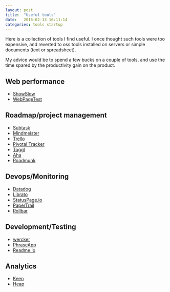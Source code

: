 ```yaml
---
layout: post
title:  "Useful tools"
date:   2015-02-13 16:11:14
categories: tools startup
---
```


Here is a collection of tools I find useful. I once thought such tools were too expensive, and reverted to oss tools installed on servers or simple documents (text or spreadsheet).

My advice would be to spend a few bucks on a couple of tools, and use the time spared by the productivity gain on the product.

Web performance
---------------

* [ShowSlow](http://www.showslow.com/)
* [WebPageTest](http://www.webpagetest.org/)

Roadmap/project management
--------------------------

* [Subtask](https://www.subtask.com/)
* [Mindmeister](http://www.mindmeister.com/)
* [Trello](https://trello.com/)
* [Pivotal Tracker](https://www.pivotaltracker.com/)
* [Toggl](https://www.toggl.com/)
* [Aha](http://www.aha.io/)
* [Roadmunk](https://roadmunk.com/)

Devops/Monitoring
-----------------

* [Datadog](https://www.datadoghq.com/)
* [Librato](https://metrics.librato.com/)
* [StatusPage.io](https://www.statuspage.io/)
* [PaperTrail](https://papertrailapp.com/)
* [Rollbar](https://rollbar.com/)

Development/Testing
-------------------

* [wercker](http://wercker.com/)
* [PhraseApp](http://phraseapp.com/)
* [Readme.io](https://readme.io/)

Analytics
---------

* [Keen](http://keen.io)
* [Heap](https://heapanalytics.com/)
